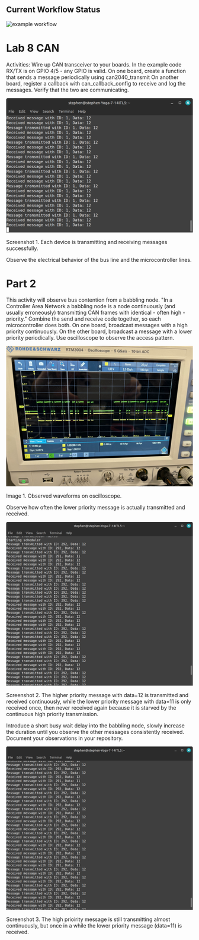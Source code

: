## Current Workflow Status

![example workflow](https://github.com/uofu-emb/2024-Lab8-Chase-Stephen.git/actions/workflows/main.yml/badge.svg)

# Lab 8 CAN
Activities:
Wire up CAN transceiver to your boards. In the example code RX/TX is on GPIO 4/5 - any GPIO is valid.
On one board, create a function that sends a message periodically using can2040_transmit
On another board, register a callback with can_callback_config to receive and log the messages.
Verify that the two are communicating.

![Application Screenshot](https://github.com/uofu-emb/2024-Lab8-Chase-Stephen/blob/working/images/Lab8_1.png)

Screenshot 1. Each device is transmitting and receiving messages successfully.

Observe the electrical behavior of the bus line and the microcontroller lines.

# Part 2
This activity will observe bus contention from a babbling node. "In a Controller Area Network a babbling node is a node continuously (and usually erroneously) transmitting CAN frames with identical - often high - priority."
Combine the send and receive code together, so each microcontroller does both.
On one board, broadcast messages with a high priority continuously.
On the other board, broadcast a message with a lower priority periodically.
Use oscilloscope to observe the access pattern.

![Application Screenshot](https://github.com/uofu-emb/2024-Lab8-Chase-Stephen/blob/working/images/image0.jpg)

Image 1. Observed waveforms on oscilloscope.

Observe how often the lower priority message is actually transmitted and received.

![Application Screenshot](https://github.com/uofu-emb/2024-Lab8-Chase-Stephen/blob/working/images/Lab8_5.png)

Screenshot 2. The higher priority message with data=12 is transmitted and received continuously, while the lower priority message with data=11 is only received once, then never received again because it is starved by the continuous high priority transmission.

Introduce a short busy wait delay into the babbling node, slowly increase the duration until you observe the other messages consistently received.
Document your observations in your repository.

![Application Screenshot](https://github.com/uofu-emb/2024-Lab8-Chase-Stephen/blob/working/images/Lab8_6.png)

Screenshot 3. The high prioirity message is still transmitting almost continuously, but once in a while the lower priority message (data=11) is received.